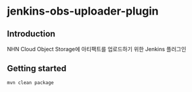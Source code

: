 # jenkins-obs-uploader-plugin

## Introduction
NHN Cloud Object Storage에 아티팩트를 업로드하기 위한 Jenkins 플러그인

## Getting started
```bash
mvn clean package
```

